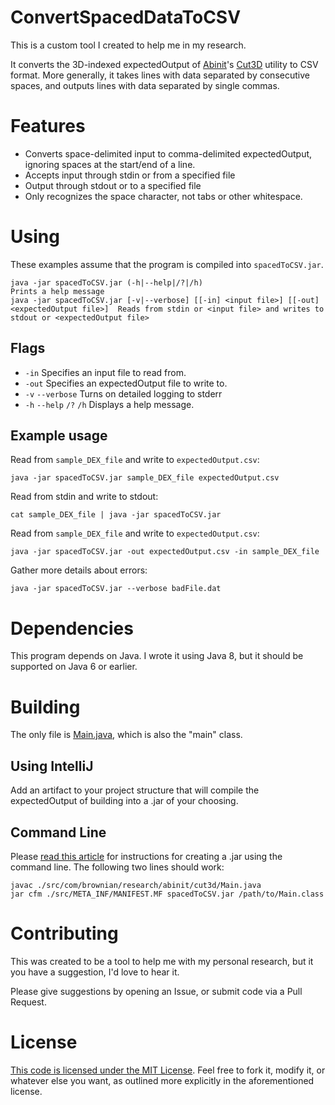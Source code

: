 # ConvertSpacedDataToCSV
This is a custom tool I created to help me in my research.

It converts the 3D-indexed expectedOutput of [Abinit](http://www.abinit.org/)'s [Cut3D](http://www.abinit.org/doc/helpfiles/for-v8.2/users/cut3d_help.html) utility to CSV format.
More generally, it takes lines with data separated by consecutive spaces, and outputs lines with data separated by single commas.

# Features

* Converts space-delimited input to comma-delimited expectedOutput, ignoring spaces at the start/end of a line.
* Accepts input through stdin or from a specified file
* Output through stdout or to a specified file
* Only recognizes the space character, not tabs or other whitespace.

# Using

These examples assume that the program is compiled into `spacedToCSV.jar`.

    java -jar spacedToCSV.jar (-h|--help|/?|/h)                                           Prints a help message
    java -jar spacedToCSV.jar [-v|--verbose] [[-in] <input file>] [[-out] <expectedOutput file>]  Reads from stdin or <input file> and writes to stdout or <expectedOutput file>

## Flags

* `-in` Specifies an input file to read from.
* `-out` Specifies an expectedOutput file to write to.
* `-v` `--verbose` Turns on detailed logging to stderr
* `-h` `--help` `/?` `/h` Displays a help message.

## Example usage

Read from `sample_DEX_file` and write to `expectedOutput.csv`:

    java -jar spacedToCSV.jar sample_DEX_file expectedOutput.csv
    
Read from stdin and write to stdout:

    cat sample_DEX_file | java -jar spacedToCSV.jar
    
Read from `sample_DEX_file` and write to `expectedOutput.csv`:

    java -jar spacedToCSV.jar -out expectedOutput.csv -in sample_DEX_file
    
Gather more details about errors:

    java -jar spacedToCSV.jar --verbose badFile.dat

# Dependencies

This program depends on Java. I wrote it using Java 8, but it should be supported on Java 6 or earlier.

# Building

The only file is [Main.java](src/com/brownian/research/abinit/cut3d/Main.java), which is also the "main" class.

## Using IntelliJ

Add an artifact to your project structure that will compile the expectedOutput of building into a .jar of your choosing.

## Command Line

Please [read this article](https://docs.oracle.com/javase/tutorial/deployment/jar/build.html) for instructions for creating a .jar using the command line.
The following two lines should work:

    javac ./src/com/brownian/research/abinit/cut3d/Main.java
    jar cfm ./src/META_INF/MANIFEST.MF spacedToCSV.jar /path/to/Main.class
    
# Contributing

This was created to be a tool to help me with my personal research, but it you have a suggestion, I'd love to hear it.

Please give suggestions by opening an Issue, or submit code via a Pull Request.

# License

[This code is licensed under the MIT License](LICENSE.md). Feel free to fork it, modify it, or whatever else you want, as outlined more explicitly in the aforementioned license.
